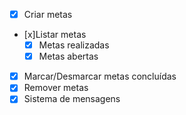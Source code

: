 - [x] Criar metas
- [x]Listar metas
  - [x] Metas realizadas
  - [x] Metas abertas
- [x] Marcar/Desmarcar metas concluídas
- [x] Remover metas
- [x] Sistema de mensagens
